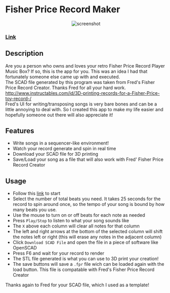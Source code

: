 # Fisher Price Record Maker
<p align='center'>
<image src='https://user-images.githubusercontent.com/90714216/211920877-1a1ac662-6124-4c8f-9a1d-8d285b54946c.png' alt="screenshot"/>
</p>


 ### [Link](https://chriskurz098.github.io/Fisher-Price-Record-maker/)
 
## Description
Are you a person who owns and loves your retro Fisher Price Record Player Music Box? If so, this is the app for you. This was an idea I had that fortunately someone else came up with and executed.  
The SCAD file generated by this program was taken from Fred's Fisher Price Record Creator. Thanks Fred for all your hard work.  
 http://www.instructables.com/id/3D-printing-records-for-a-Fisher-Price-toy-record-/  
 Fred's UI for writing/transposing songs is very bare bones and can be a little annoying to deal with. So I created this app to make my life easier and hopefully someone out there will also appreciate it!
 
 ## Features
 - Write songs in a sequencer-like environment!
 - Watch your record generate and spin in real time
 - Download your SCAD file for 3D printing
 - Save/Load your song as a file that will also work with Fred' Fisher Price Record Creator
 
 ## Usage
 - Follow this [link](https://chriskurz098.github.io/Fisher-Price-Record-maker/) to start
- Select the number of total beats you need. It takes 25 seconds for the record to spin around once, so the tempo of your song is bound by how many beats you use.
- Use the mouse to turn on or off beats for each note as needed
- Press ```Play/Stop``` to listen to what your song sounds like
- The ```X``` above each column will clear all notes for that column
- The left and right arrows at the bottom of the selected column will shift the notes left or right (this will erase any notes in the adjacent column)
- Click ```Download SCAD File``` and open the file in a piece of software like OpenSCAD
- Press F6 and wait for your record to render
- The STL file generated is what you can use to 3D print your creation!
- The save buttons will save a ```.fpr``` file wich can be loaded again with the load button. This file is compatable with Fred's Fisher Price Record Creator


Thanks again to Fred for your SCAD file, which I used as a template!

